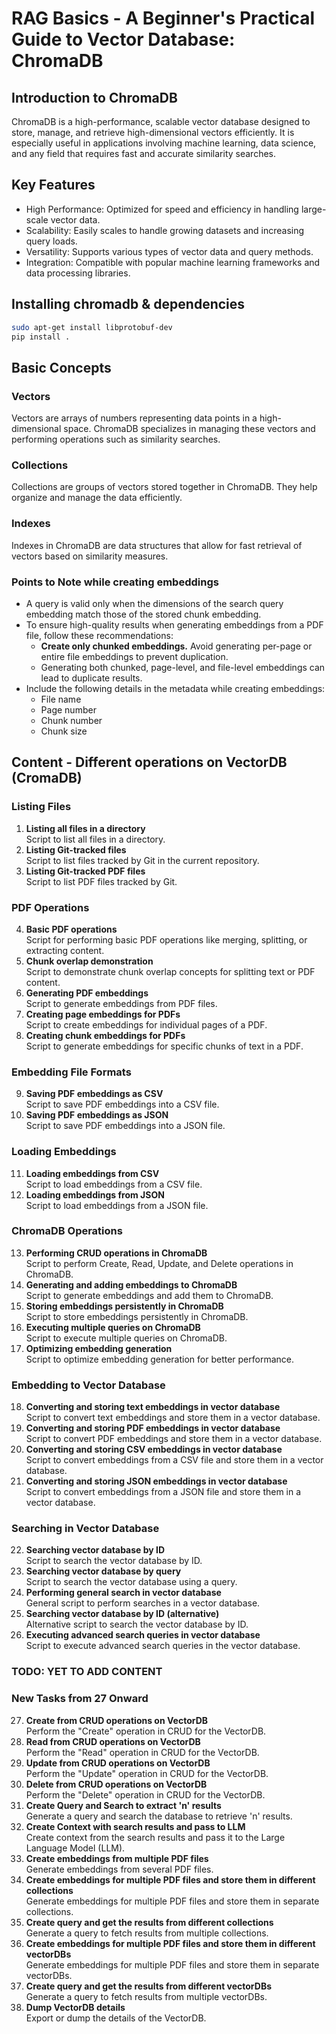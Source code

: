 # RAG Basics  - A Beginner's Practical Guide to Vector Database: ChromaDB

## Introduction to ChromaDB
ChromaDB is a high-performance, scalable vector database designed to store, manage, and retrieve high-dimensional vectors efficiently. It is especially useful in applications involving machine learning, data science, and any field that requires fast and accurate similarity searches.

## Key Features
* High Performance: Optimized for speed and efficiency in handling large-scale vector data.
* Scalability: Easily scales to handle growing datasets and increasing query loads.
* Versatility: Supports various types of vector data and query methods.
* Integration: Compatible with popular machine learning frameworks and data processing libraries.

## Installing chromadb & dependencies
```sh
sudo apt-get install libprotobuf-dev
pip install .
```

## Basic Concepts
### Vectors
Vectors are arrays of numbers representing data points in a high-dimensional space. ChromaDB specializes in managing these vectors and performing operations such as similarity searches.

### Collections
Collections are groups of vectors stored together in ChromaDB. They help organize and manage the data efficiently.

### Indexes
Indexes in ChromaDB are data structures that allow for fast retrieval of vectors based on similarity measures.

### Points to Note while creating embeddings

- A query is valid only when the dimensions of the search query embedding match those of the stored chunk embedding.
- To ensure high-quality results when generating embeddings from a PDF file, follow these recommendations:
  - **Create only chunked embeddings.** Avoid generating per-page or entire file embeddings to prevent duplication.
  - Generating both chunked, page-level, and file-level embeddings can lead to duplicate results.
- Include the following details in the metadata while creating embeddings:
  - File name
  - Page number
  - Chunk number
  - Chunk size
  
## Content - Different operations on VectorDB (CromaDB)
### **Listing Files**
1. **Listing all files in a directory**  
   Script to list all files in a directory.
2. **Listing Git-tracked files**  
   Script to list files tracked by Git in the current repository.
3. **Listing Git-tracked PDF files**  
   Script to list PDF files tracked by Git.

### **PDF Operations**
4. **Basic PDF operations**  
   Script for performing basic PDF operations like merging, splitting, or extracting content.
5. **Chunk overlap demonstration**  
   Script to demonstrate chunk overlap concepts for splitting text or PDF content.
6. **Generating PDF embeddings**  
   Script to generate embeddings from PDF files.
7. **Creating page embeddings for PDFs**  
   Script to create embeddings for individual pages of a PDF.
8. **Creating chunk embeddings for PDFs**  
   Script to generate embeddings for specific chunks of text in a PDF.

### **Embedding File Formats**
9. **Saving PDF embeddings as CSV**  
   Script to save PDF embeddings into a CSV file.
10. **Saving PDF embeddings as JSON**  
   Script to save PDF embeddings into a JSON file.

### **Loading Embeddings**
11. **Loading embeddings from CSV**  
   Script to load embeddings from a CSV file.
12. **Loading embeddings from JSON**  
   Script to load embeddings from a JSON file.

### **ChromaDB Operations**
13. **Performing CRUD operations in ChromaDB**  
   Script to perform Create, Read, Update, and Delete operations in ChromaDB.
14. **Generating and adding embeddings to ChromaDB**  
   Script to generate embeddings and add them to ChromaDB.
15. **Storing embeddings persistently in ChromaDB**  
   Script to store embeddings persistently in ChromaDB.
16. **Executing multiple queries on ChromaDB**  
   Script to execute multiple queries on ChromaDB.
17. **Optimizing embedding generation**  
   Script to optimize embedding generation for better performance.

### **Embedding to Vector Database**
18. **Converting and storing text embeddings in vector database**  
   Script to convert text embeddings and store them in a vector database.
19. **Converting and storing PDF embeddings in vector database**  
   Script to convert PDF embeddings and store them in a vector database.
20. **Converting and storing CSV embeddings in vector database**  
   Script to convert embeddings from a CSV file and store them in a vector database.
21. **Converting and storing JSON embeddings in vector database**  
   Script to convert embeddings from a JSON file and store them in a vector database.

### **Searching in Vector Database**
22. **Searching vector database by ID**  
   Script to search the vector database by ID.
23. **Searching vector database by query**  
   Script to search the vector database using a query.
24. **Performing general search in vector database**  
   General script to perform searches in a vector database.
25. **Searching vector database by ID (alternative)**  
   Alternative script to search the vector database by ID.
26. **Executing advanced search queries in vector database**  
   Script to execute advanced search queries in the vector database.

### TODO: YET TO ADD CONTENT
### **New Tasks from 27 Onward**
27. **Create from CRUD operations on VectorDB**  
   Perform the "Create" operation in CRUD for the VectorDB.
28. **Read from CRUD operations on VectorDB**  
   Perform the "Read" operation in CRUD for the VectorDB.
29. **Update from CRUD operations on VectorDB**  
   Perform the "Update" operation in CRUD for the VectorDB.
30. **Delete from CRUD operations on VectorDB**  
   Perform the "Delete" operation in CRUD for the VectorDB.
31. **Create Query and Search to extract 'n' results**  
   Generate a query and search the database to retrieve 'n' results.
32. **Create Context with search results and pass to LLM**  
   Create context from the search results and pass it to the Large Language Model (LLM).
33. **Create embeddings from multiple PDF files**  
   Generate embeddings from several PDF files.
34. **Create embeddings for multiple PDF files and store them in different collections**  
   Generate embeddings for multiple PDF files and store them in separate collections.
35. **Create query and get the results from different collections**  
   Generate a query to fetch results from multiple collections.
36. **Create embeddings for multiple PDF files and store them in different vectorDBs**  
   Generate embeddings for multiple PDF files and store them in separate vectorDBs.
37. **Create query and get the results from different vectorDBs**  
   Generate a query to fetch results from multiple vectorDBs.
38. **Dump VectorDB details**  
   Export or dump the details of the VectorDB.
